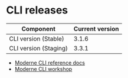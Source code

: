 # CLI releases

| Component             | Current version |
| --------------------- | --------------- |
| CLI version (Stable)  | 3.1.6           |
| CLI version (Staging) | 3.3.1           |

* [Moderne CLI reference docs](../user-documentation/moderne-cli/cli-reference.md)
* [Moderne CLI workshop](../user-documentation/workshops/moderne-cli-exercise.md)
